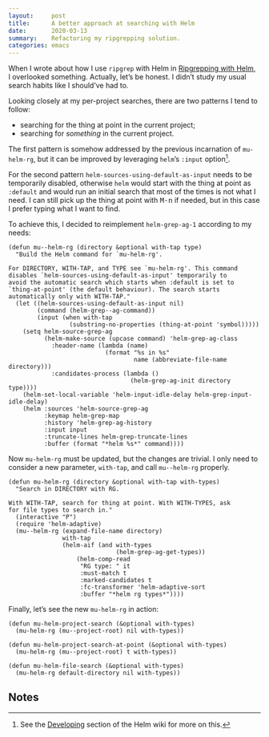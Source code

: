 ```yaml
---
layout:     post
title:      A better approach at searching with Helm
date:       2020-03-13
summary:    Refactoring my ripgrepping solution.
categories: emacs
---
```


When I wrote about how I use `ripgrep` with Helm in [Ripgrepping with Helm](https://manuel-uberti.github.io/emacs/2020/02/22/ripgrepping-with-helm/),
I overlooked something. Actually, let’s be honest. I didn’t study my usual
search habits like I should’ve had to.

Looking closely at my per-project searches, there are two patterns I tend to
follow:

- searching for the thing at point in the current project;
- searching for *something* in the current project.

The first pattern is somehow addressed by the previous incarnation of
`mu-helm-rg`, but it can be improved by leveraging `helm`’s `:input` option[^1].

For the second pattern `helm-sources-using-default-as-input` needs to be
temporarily disabled, otherwise `helm` would start with the thing at point as
`:default` and would run an initial search that most of the times is not what I
need. I can still pick up the thing at point with <kbd>M-n</kbd> if needed, but in this
case I prefer typing what I want to find.

To achieve this, I decided to reimplement `helm-grep-ag-1` according to my needs:

``` emacs-lisp
(defun mu--helm-rg (directory &optional with-tap type)
  "Build the Helm command for `mu-helm-rg'.

For DIRECTORY, WITH-TAP, and TYPE see `mu-helm-rg'. This command
disables `helm-sources-using-default-as-input' temporarily to
avoid the automatic search which starts when :default is set to
`thing-at-point' (the default behaviour). The search starts
automatically only with WITH-TAP."
  (let ((helm-sources-using-default-as-input nil)
        (command (helm-grep--ag-command))
        (input (when with-tap
                 (substring-no-properties (thing-at-point 'symbol)))))
    (setq helm-source-grep-ag
          (helm-make-source (upcase command) 'helm-grep-ag-class
            :header-name (lambda (name)
                           (format "%s in %s"
                                   name (abbreviate-file-name directory)))
            :candidates-process (lambda ()
                                  (helm-grep-ag-init directory type))))
    (helm-set-local-variable 'helm-input-idle-delay helm-grep-input-idle-delay)
    (helm :sources 'helm-source-grep-ag
          :keymap helm-grep-map
          :history 'helm-grep-ag-history
          :input input
          :truncate-lines helm-grep-truncate-lines
          :buffer (format "*helm %s*" command))))
```

Now `mu-helm-rg` must be updated, but the changes are trivial. I only need to
consider a new parameter, `with-tap`, and call `mu--helm-rg` properly.

``` emacs-lisp
(defun mu-helm-rg (directory &optional with-tap with-types)
  "Search in DIRECTORY with RG.

With WITH-TAP, search for thing at point. With WITH-TYPES, ask
for file types to search in."
  (interactive "P")
  (require 'helm-adaptive)
  (mu--helm-rg (expand-file-name directory)
               with-tap
               (helm-aif (and with-types
                              (helm-grep-ag-get-types))
                   (helm-comp-read
                    "RG type: " it
                    :must-match t
                    :marked-candidates t
                    :fc-transformer 'helm-adaptive-sort
                    :buffer "*helm rg types*"))))
```

Finally, let’s see the new `mu-helm-rg` in action:

``` emacs-lisp
(defun mu-helm-project-search (&optional with-types)
  (mu-helm-rg (mu--project-root) nil with-types))

(defun mu-helm-project-search-at-point (&optional with-types)
  (mu-helm-rg (mu--project-root) t with-types))

(defun mu-helm-file-search (&optional with-types)
  (mu-helm-rg default-directory nil with-types))
```

## Notes

[^1]: See the [Developing](https://github.com/emacs-helm/helm/wiki/Developing) section of the Helm wiki for more on this.
